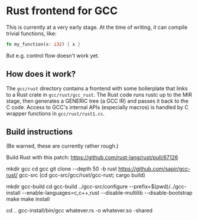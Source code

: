 # Rust frontend for GCC

This is currently at a very early stage. At the time of writing, it can compile
trivial functions, like:

```rust
fn my_function(x: i32) { x }
```

But e.g. control flow doesn't work yet.


## How does it work?

The `gcc/rust` directory contains a frontend with some boilerplate that links to
a Rust crate in `gcc/rust/gcc_rust`. The Rust code runs rustc up to the MIR
stage, then generates a GENERIC tree (a GCC IR) and passes it back to the C
code. Access to GCC's internal APIs (especially macros) is handled by C wrapper
functions in `gcc/rust/rust1.cc`.


## Build instructions

(Be warned, these are currently rather rough.)

Build Rust with this patch: https://github.com/rust-lang/rust/pull/67126

mkdir gcc
cd gcc
git clone --depth 50 -b rust https://github.com/sapir/gcc-rust/ gcc-src
(cd gcc-src/gcc/rust/gcc-rust; cargo build)

mkdir gcc-build
cd gcc-build
../gcc-src/configure --prefix=$(pwd)/../gcc-install --enable-languages=c,c++,rust --disable-multilib --disable-bootstrap
make
make install

cd ..
gcc-install/bin/gcc whatever.rs -o whatever.so -shared
